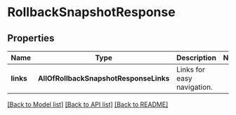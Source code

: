 # RollbackSnapshotResponse

## Properties
Name | Type | Description | Notes
------------ | ------------- | ------------- | -------------
**links** | **AllOfRollbackSnapshotResponseLinks** | Links for easy navigation. | 

[[Back to Model list]](../README.md#documentation-for-models) [[Back to API list]](../README.md#documentation-for-api-endpoints) [[Back to README]](../README.md)

